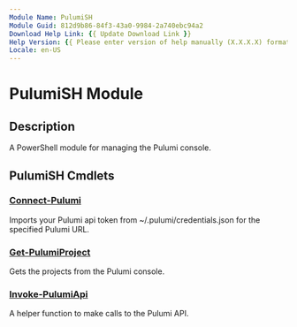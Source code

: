 ```yaml
---
Module Name: PulumiSH
Module Guid: 812d9b86-84f3-43a0-9984-2a740ebc94a2
Download Help Link: {{ Update Download Link }}
Help Version: {{ Please enter version of help manually (X.X.X.X) format }}
Locale: en-US
---
```


# PulumiSH Module
## Description
A PowerShell module for managing the Pulumi console.

## PulumiSH Cmdlets
### [Connect-Pulumi](Connect-Pulumi.md)
Imports your Pulumi api token from ~/.pulumi/credentials.json for the specified Pulumi URL.

### [Get-PulumiProject](Get-PulumiProject.md)
Gets the projects from the Pulumi console.

### [Invoke-PulumiApi](Invoke-PulumiApi.md)
A helper function to make calls to the Pulumi API.

